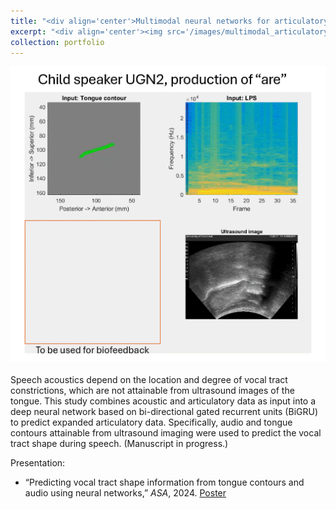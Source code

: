 ```yaml
---
title: "<div align='center'>Multimodal neural networks for articulatory prediction during ultrasound imaging</div>"
excerpt: "<div align='center'><img src='/images/multimodal_articulatory_prediction.gif'></div>"
collection: portfolio
---
```

<div align='center'><img src='/images/multimodal_articulatory_prediction.gif'></div>
<br/>
Speech acoustics depend on the location and degree of vocal tract constrictions, which are not attainable from ultrasound images of the tongue. This study combines acoustic and articulatory data as input into a deep neural network based on bi-directional gated recurrent units (BiGRU) to predict expanded articulatory data. Specifically, audio and tongue contours attainable from ultrasound imaging were used to predict the vocal tract shape during speech. (Manuscript in progress.)

Presentation:
- “Predicting vocal tract shape information from tongue contours and audio using neural networks,” *ASA*, 2024. [Poster](https://sarahrli.github.io/files/Li_2024_ASA_5aSC6_poster.pdf)
